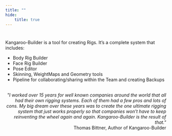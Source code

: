 ```yaml
---
title: ""
hide:
    title: true
---
```


# <!-- dummy title to prevent auto-generated one-->


Kangaroo-Builder is a tool for creating Rigs. It’s a complete system that includes:

- Body Rig Builder  
- Face Rig Builder 
- Pose Editor
- Skinning, WeightMaps and Geometry tools   
- Pipeline for collaborating/sharing within the Team and creating Backups  


<br>

<div style="text-align: right"> <em>"I worked over 15 years for well known companies around the world that all had their own rigging systems. Each of them had a few pros and lots of cons.
My big dream over these years was to create the one ultimate rigging system that just works properly so that companies won’t have to keep reinventing the wheel again and again.
Kangaroo-Builder is the result of that." <br>  
</em>
Thomas Bittner, Author of Kangaroo-Builder
</div>
<br>
